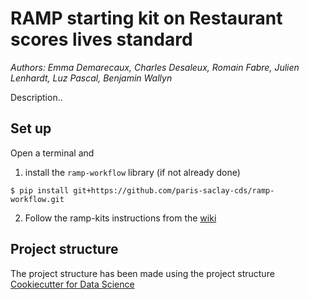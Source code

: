 # RAMP starting kit on Restaurant scores lives standard

_Authors: Emma Demarecaux, Charles Desaleux, Romain Fabre, Julien Lenhardt, Luz Pascal, Benjamin Wallyn_

Description..

## Set up

Open a terminal and

1. install the `ramp-workflow` library (if not already done)
  ```
  $ pip install git+https://github.com/paris-saclay-cds/ramp-workflow.git
  ```

2. Follow the ramp-kits instructions from the [wiki](https://github.com/paris-saclay-cds/ramp-workflow/wiki/Getting-started-with-a-ramp-kit)

## Project structure

The project structure has been made using the project structure [Cookiecutter for Data Science](https://drivendata.github.io/cookiecutter-data-science/)